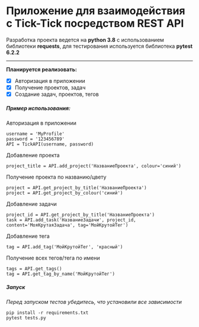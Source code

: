 # Приложение для взаимодействия с Tick-Tick посредством REST API

Разработка проекта ведется на **python 3.8** с использованием библиотеки **requests**, для тестирования используется библиотека **pytest 6.2.2**

------

<b>Планируется реализовать:</b>

- [x] Авторизация в приложении
- [x] Получение проектов, задач
- [x] Создание задач, проектов, тегов

##### Пример использования:

Авторизация в приложении

```
username = 'MyProfile'
password = '123456789'
API = TickAPI(username, password)
```

Добавление проекта

```
project_title = API.add_project('НазваниеПроекта', colour='синий')
```

Получение проекта по названию/цвету

```
project = API.get_project_by_title('НазваниеПроекта')
project = API.get_project_by_colour('синий')
```

Добавление задачи

```
project_id = API.get_project_by_title('НазваниеПроекта')
task = API.add_task('НазваниеЗадачи', project_id, content='МояКрутаяЗадача', tag='МойКрутойТег')
```

Добавление тега

```
tag = API.add_tag('МойКрутойТег', 'красный')
```

Получение всех тегов/тега по имени

```
tags = API.get_tags()
tag = API.get_tag_by_name('МойКрутойТег')
```

##### Запуск

*Перед запуском тестов убедитесь, что установили все зависимости*

```
pip install -r requirements.txt
pytest tests.py
```

